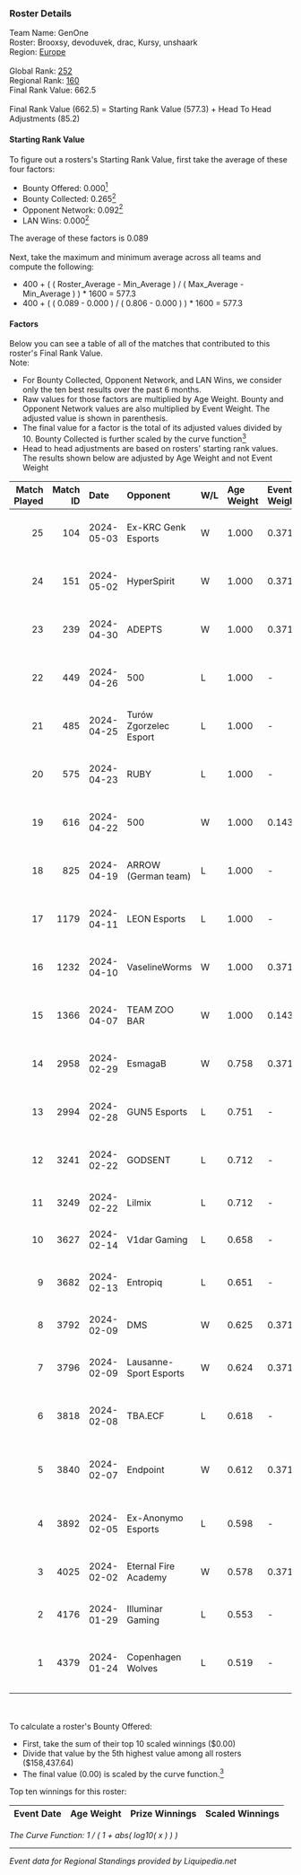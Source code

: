 ### Roster Details<br />
Team Name: GenOne<br />
Roster: Brooxsy, devoduvek, drac, Kursy, unshaark<br />
Region: [Europe]( ../standings_europe.md)<br />
<br />
Global Rank: [252](../standings_global.md)<br />
Regional Rank: [160]( ../standings_europe.md)<br />
Final Rank Value:  662.5<br />
<br />
Final Rank Value (662.5) = Starting Rank Value (577.3) + Head To Head Adjustments (85.2)<br />

#### Starting Rank Value<br />
To figure out a rosters's Starting Rank Value, first take the average of these four factors:<br />
- Bounty Offered: 0.000[<sup>1</sup>](#table2)
- Bounty Collected: 0.265[<sup>2</sup>](#table1)
- Opponent Network: 0.092[<sup>2</sup>](#table1)
- LAN Wins: 0.000[<sup>2</sup>](#table1)

The average of these factors is 0.089<br />
<br />
Next, take the maximum and minimum average across all teams and compute the following:<br />
- 400 + ( ( Roster_Average - Min_Average ) / ( Max_Average - Min_Average ) ) * 1600 = 577.3
- 400 + ( ( 0.089 - 0.000 ) / ( 0.806 - 0.000 ) ) * 1600 = 577.3


#### Factors<br />
Below you can see a table of all of the matches that contributed to this roster's Final Rank Value.<br />
Note:<br />

- For Bounty Collected, Opponent Network, and LAN Wins, we consider only the ten best results over the past 6 months.
- Raw values for those factors are multiplied by Age Weight. Bounty and Opponent Network values are also multiplied by Event Weight. The adjusted value is shown in parenthesis.
- The final value for a factor is the total of its adjusted values divided by 10. Bounty Collected is further scaled by the curve function[<sup>3</sup>](#curveFunction)
- Head to head adjustments are based on rosters' starting rank values. The results shown below are adjusted by Age Weight and not Event Weight
<span id="table1"></span><br />


| Match Played | Match ID | Date       | Opponent               | W/L | Age Weight | Event Weight | Bounty Collected | Opponent Network | LAN Wins  | H2H Adj. | Roster                                    |
| -: | -: | :- | :- | :- | :- | :- | :- | :- | :- | -: | :- |
|           25 |      104 | 2024-05-03 | Ex-KRC Genk Esports    | W   | 1.000      | 0.371        | 0.008 (0.003)    | 0.181 (0.067)    | 0 (0.000) |    19.98 | Brooxsy, devoduvek, drac, Kursy, unshaark |
|           24 |      151 | 2024-05-02 | HyperSpirit            | W   | 1.000      | 0.371        | 0.009 (0.003)    | 0.293 (0.109)    | 0 (0.000) |    19.59 | Brooxsy, devoduvek, drac, Kursy, unshaark |
|           23 |      239 | 2024-04-30 | ADEPTS                 | W   | 1.000      | 0.371        | 0.002 (0.001)    | 0.116 (0.043)    | 0 (0.000) |    17.02 | Brooxsy, devoduvek, drac, Kursy, unshaark |
|           22 |      449 | 2024-04-26 | 500                    | L   | 1.000      | -            | -                | -                | -         |    -5.14 | Brooxsy, devoduvek, drac, Kursy, unshaark |
|           21 |      485 | 2024-04-25 | Turów Zgorzelec Esport | L   | 1.000      | -            | -                | -                | -         |    -9.06 | Brooxsy, devoduvek, drac, Kursy, unshaark |
|           20 |      575 | 2024-04-23 | RUBY                   | L   | 1.000      | -            | -                | -                | -         |    -3.54 | Brooxsy, devoduvek, drac, Kursy, unshaark |
|           19 |      616 | 2024-04-22 | 500                    | W   | 1.000      | 0.143        | 0.003 (0.000)    | 0.660 (0.094)    | 0 (0.000) |    26.43 | Brooxsy, devoduvek, drac, Kursy, unshaark |
|           18 |      825 | 2024-04-19 | ARROW (German team)    | L   | 1.000      | -            | -                | -                | -         |    -9.98 | Brooxsy, devoduvek, drac, Kursy, unshaark |
|           17 |     1179 | 2024-04-11 | LEON Esports           | L   | 1.000      | -            | -                | -                | -         |   -11.89 | Brooxsy, devoduvek, drac, Kursy, unshaark |
|           16 |     1232 | 2024-04-10 | VaselineWorms          | W   | 1.000      | 0.371        | 0.001 (0.000)    | 0.164 (0.061)    | 0 (0.000) |    17.10 | Brooxsy, devoduvek, drac, Kursy, unshaark |
|           15 |     1366 | 2024-04-07 | TEAM ZOO BAR           | W   | 1.000      | 0.143        | 0.000 (0.000)    | -                | 0 (0.000) |    12.46 | Brooxsy, devoduvek, drac, Kursy, unshaark |
|           14 |     2958 | 2024-02-29 | EsmagaB                | W   | 0.758      | 0.371        | 0.016 (0.004)    | 0.559 (0.157)    | 0 (0.000) |    18.52 | devoduvek, drac, Revol, SIXER, unshaark   |
|           13 |     2994 | 2024-02-28 | GUN5 Esports           | L   | 0.751      | -            | -                | -                | -         |    -9.78 | FinigaN, lov1kus, supra, tried, xiELO     |
|           12 |     3241 | 2024-02-22 | GODSENT                | L   | 0.712      | -            | -                | -                | -         |    -5.04 | devoduvek, drac, Revol, SIXER, unshaark   |
|           11 |     3249 | 2024-02-22 | Lilmix                 | L   | 0.712      | -            | -                | -                | -         |    -9.41 | Brillo, dex, poiii, quix, zyyx            |
|           10 |     3627 | 2024-02-14 | V1dar Gaming           | L   | 0.658      | -            | -                | -                | -         |    -9.82 | 1mpala, 4X1s, Alv, lom1k, torox           |
|            9 |     3682 | 2024-02-13 | Entropiq               | L   | 0.651      | -            | -                | -                | -         |    -5.27 | c0llins, Marix, mwlky, Oxygen, tiziaN     |
|            8 |     3792 | 2024-02-09 | DMS                    | W   | 0.625      | 0.371        | -                | 0.504 (0.117)    | 0 (0.000) |    11.31 | AW, H1te, kAlash, sFade8, sm3t            |
|            7 |     3796 | 2024-02-09 | Lausanne-Sport Esports | W   | 0.624      | 0.371        | 0.004 (0.001)    | 0.241 (0.056)    | 0 (0.000) |    13.99 | Diviiii, msn2k, SBT, SeBreeZe, xReal      |
|            6 |     3818 | 2024-02-08 | TBA.ECF                | L   | 0.618      | -            | -                | -                | -         |    -7.08 | devoduvek, drac, Revol, SIXER, unshaark   |
|            5 |     3840 | 2024-02-07 | Endpoint               | W   | 0.612      | 0.371        | 0.005 (0.001)    | 0.785 (0.179)    | 0 (0.000) |    16.17 | AZUWU, MiGHTYMAX, sl3nd, Surreal, swicher |
|            4 |     3892 | 2024-02-05 | Ex-Anonymo Esports     | L   | 0.598      | -            | -                | -                | -         |    -4.28 | lunAtic, reiko, SaMey, Sobol, virtuoso    |
|            3 |     4025 | 2024-02-02 | Eternal Fire Academy   | W   | 0.578      | 0.371        | 0.013 (0.003)    | 0.179 (0.038)    | -         |    12.99 | cyber, Depact, hey, jottAAA, scolleN      |
|            2 |     4176 | 2024-01-29 | Illuminar Gaming       | L   | 0.553      | -            | -                | -                | -         |    -3.91 | Furlan, phr, POLO, Prism, Qlocuu          |
|            1 |     4379 | 2024-01-24 | Copenhagen Wolves      | L   | 0.519      | -            | -                | -                | -         |    -6.22 | fierre, Svedjehed, szejn, tooizera, vigg0 |

<br />
<span id="table2"></span><br />
To calculate a roster's Bounty Offered:<br />

- First, take the sum of their top 10 scaled winnings ($0.00)
- Divide that value by the 5th highest value among all rosters ($158,437.64)
- The final value (0.00) is scaled by the curve function.[<sup>3</sup>](#curveFunction)

Top ten winnings for this roster:<br />

| Event Date | Age Weight | Prize Winnings | Scaled Winnings |
| :- | -: | :- | :- |


<span id="curveFunction"></span>_The Curve Function: 1 / ( 1 + abs( log10( x ) ) )_<br />

---
_Event data for Regional Standings provided by Liquipedia.net_<br />
